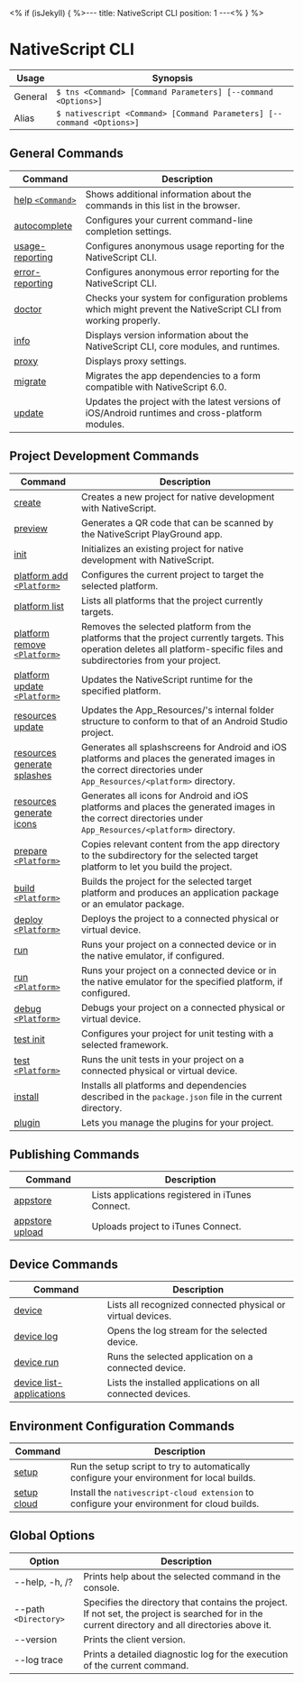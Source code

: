 <% if (isJekyll) { %>---
title: NativeScript CLI
position: 1
---<% } %>

# NativeScript CLI

Usage | Synopsis
------|-------
General | `$ tns <Command> [Command Parameters] [--command <Options>]`
Alias | `$ nativescript <Command> [Command Parameters] [--command <Options>]`

## General Commands

Command | Description
-------|----------
[help `<Command>`](general/help.html) | Shows additional information about the commands in this list in the browser.
[autocomplete](general/autocomplete.html) | Configures your current command-line completion settings.
[usage-reporting](general/usage-reporting.html) | Configures anonymous usage reporting for the NativeScript CLI.
[error-reporting](general/error-reporting.html) | Configures anonymous error reporting for the NativeScript CLI.
[doctor](general/doctor.html) | Checks your system for configuration problems which might prevent the NativeScript CLI from working properly.
[info](general/info.html) | Displays version information about the NativeScript CLI, core modules, and runtimes.
[proxy](general/proxy.html) | Displays proxy settings.
[migrate](general/migrate.html) | Migrates the app dependencies to a form compatible with NativeScript 6.0.
[update](general/update.html) | Updates the project with the latest versions of iOS/Android runtimes and cross-platform modules.

## Project Development Commands
Command | Description
---|---
[create](project/creation/create.html) | Creates a new project for native development with NativeScript.
[preview](project/testing/preview.html) | Generates a QR code that can be scanned by the NativeScript PlayGround app.
[init](project/creation/init.html) | Initializes an existing project for native development with NativeScript.
[platform add `<Platform>`](project/configuration/platform-add.html) | Configures the current project to target the selected platform.
[platform list](project/configuration/platform.html) | Lists all platforms that the project currently targets.
[platform remove `<Platform>`](project/configuration/platform-remove.html) | Removes the selected platform from the platforms that the project currently targets. This operation deletes all platform-specific files and subdirectories from your project.
[platform update `<Platform>`](project/configuration/platform-update.html) | Updates the NativeScript runtime for the specified platform.
[resources update](project/configuration/resources/resources-update.html) | Updates the App_Resources/<platform>'s internal folder structure to conform to that of an Android Studio project.
[resources generate splashes](project/configuration/resources/resources-generate-splashes.html) | Generates all splashscreens for Android and iOS platforms and places the generated images in the correct directories under `App_Resources/<platform>` directory.
[resources generate icons](project/configuration/resources/resources-generate-icons.html) | Generates all icons for Android and iOS platforms and places the generated images in the correct directories under `App_Resources/<platform>` directory.
[prepare `<Platform>`](project/configuration/prepare.html) | Copies relevant content from the app directory to the subdirectory for the selected target platform to let you build the project.
[build `<Platform>`](project/testing/build.html) | Builds the project for the selected target platform and produces an application package or an emulator package.
[deploy `<Platform>`](project/testing/deploy.html) | Deploys the project to a connected physical or virtual device.
[run](project/testing/run.html) | Runs your project on a connected device or in the native emulator, if configured.
[run `<Platform>`](project/testing/run.html) | Runs your project on a connected device or in the native emulator for the specified platform, if configured.
[debug `<Platform>`](project/testing/debug.html) | Debugs your project on a connected physical or virtual device.
[test init](project/testing/test-init.html) | Configures your project for unit testing with a selected framework.
[test `<Platform>`](project/testing/test.html) | Runs the unit tests in your project on a connected physical or virtual device.
[install](project/configuration/install.html) | Installs all platforms and dependencies described in the `package.json` file in the current directory.
[plugin](lib-management/plugin.html) | Lets you manage the plugins for your project.

## Publishing Commands
Command | Description
---|---
[appstore](publishing/appstore.html) | Lists applications registered in iTunes Connect.
[appstore upload](publishing/appstore-upload.html) | Uploads project to iTunes Connect.

## Device Commands
Command | Description
---|---
[device](device/device.html) | Lists all recognized connected physical or virtual devices.
[device log](device/device-log.html) | Opens the log stream for the selected device.
[device run](device/device-run.html) | Runs the selected application on a connected device.
[device list-applications](device/device-list-applications.html) | Lists the installed applications on all connected devices.

## Environment Configuration Commands
Command | Description
---|---
[setup](env-configuration/setup.html) | Run the setup script to try to automatically configure your environment for local builds.
[setup cloud](cloud/cloud-setup.html) | Install the `nativescript-cloud extension` to configure your environment for cloud builds.

## Global Options
Option | Description
-------|---------
--help, -h, /? | Prints help about the selected command in the console.
--path `<Directory>` | Specifies the directory that contains the project. If not set, the project is searched for in the current directory and all directories above it.
--version | Prints the client version.
--log trace | Prints a detailed diagnostic log for the execution of the current command.
